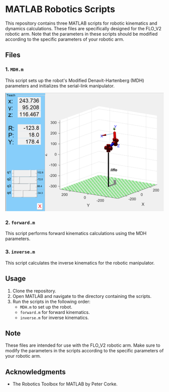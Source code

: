 # MATLAB Robotics Scripts

This repository contains three MATLAB scripts for robotic kinematics and dynamics calculations. These files are specifically designed for the FLO_V2 robotic arm. Note that the parameters in these scripts should be modified according to the specific parameters of your robotic arm.

## Files

### 1. `MDH.m`
This script sets up the robot's Modified Denavit-Hartenberg (MDH) parameters and initializes the serial-link manipulator.

![MDH](./image/MDH.jpg)

### 2. `forward.m`
This script performs forward kinematics calculations using the MDH parameters.

### 3. `inverse.m`
This script calculates the inverse kinematics for the robotic manipulator.

## Usage

1. Clone the repository.
2. Open MATLAB and navigate to the directory containing the scripts.
3. Run the scripts in the following order:
   - `MDH.m` to set up the robot.
   - `forward.m` for forward kinematics.
   - `inverse.m` for inverse kinematics.

## Note

These files are intended for use with the FLO_V2 robotic arm. Make sure to modify the parameters in the scripts according to the specific parameters of your robotic arm.

## Acknowledgments

- The Robotics Toolbox for MATLAB by Peter Corke.
